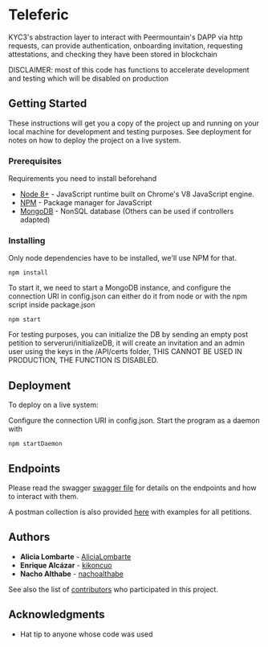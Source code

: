 # Teleferic

KYC3's abstraction layer to interact with Peermountain's DAPP via http requests, can provide authentication, onboarding invitation, requesting attestations, and checking they have been stored in blockchain

DISCLAIMER: most of this code has functions to accelerate development and testing which will be disabled on production

## Getting Started

These instructions will get you a copy of the project up and running on your local machine for development and testing purposes. See deployment for notes on how to deploy the project on a live system.

### Prerequisites

Requirements you need to install beforehand

* [Node 8+](https://nodejs.org/en/download/) - JavaScript runtime built on Chrome's V8 JavaScript engine.
* [NPM](https://www.npmjs.com/get-npm) - Package manager for JavaScript
* [MongoDB](https://www.mongodb.com/download-center?#enterprise) - NonSQL database (Others can be used if controllers adapted)


### Installing

Only node dependencies have to be installed, we'll use NPM for that.

```
npm install
```

To start it, we need to start a MongoDB instance, and configure the connection URI in config.json can either do it from node or with the npm script inside package.json

```
npm start
```

For testing purposes, you can initialize the DB by sending an empty post petition to serveruri/initializeDB, it will create an invitation and an admin user using the keys in the /API/certs folder, THIS CANNOT BE USED IN PRODUCTION, THE FUNCTION IS DISABLED.


## Deployment

To deploy on a live system:

Configure the connection URI in config.json.
Start the program as a daemon with
```
npm startDaemon
```


## Endpoints

Please read the swagger [swagger file](https://github.com/PeerMountain/teleferic/blob/mvp-0.2/API/definition/Teleferic_Swagger.json) for details on the endpoints and how to interact with them.

A postman collection is also provided [here](https://github.com/PeerMountain/teleferic/blob/mvp-0.2/API/definition/Teleferic_postman_collection.json) with examples for all petitions.


## Authors

* **Alicia Lombarte** - [AliciaLombarte](https://github.com/AliciaLombarte)
* **Enrique Alcázar** - [kikoncuo](https://github.com/kikoncuo)
* **Nacho Althabe** - [nachoalthabe](https://github.com/nachoalthabe)


See also the list of [contributors](https://github.com/PeerMountain/teleferic/graphs/contributors) who participated in this project.

## Acknowledgments

* Hat tip to anyone whose code was used
